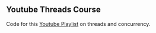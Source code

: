 ## Youtube Threads Course

Code for this [Youtube Playlist](https://www.youtube.com/watch?v=iD1-xi2rdcs&list=PLhnN2F9NiVmAmMdwXEkpmSpBIogC8MqT6) on threads and concurrency.